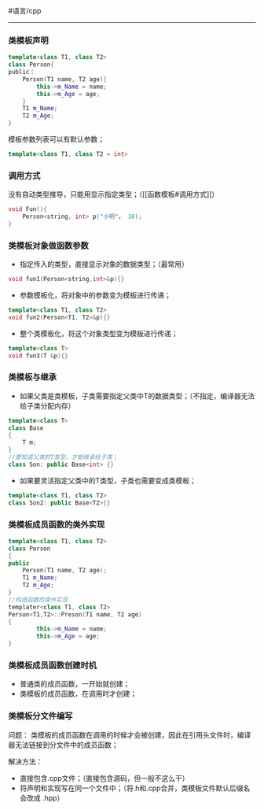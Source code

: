 #语言/cpp 
***
### 类模板声明
```cpp
template<class T1, class T2>
class Person{
public：
	Person(T1 name, T2 age){
		this->m_Name = name;
		this->m_Age = age;
	}
	T1 m_Name;
	T2 m_Age;
}
```
模板参数列表可以有默认参数；
```cpp
template<class T1, class T2 = int>
```

### 调用方式
没有自动类型推导，只能用显示指定类型；（[[函数模板#调用方式]]）
```cpp
void Fun(){
	Person<string, int> p("小明"， 10);
}
```

### 类模板对象做函数参数
-   指定传入的类型，直接显示对象的数据类型；（最常用）
```cpp
void fun1(Person<string,int>&p){}
```
-   参数模板化，将对象中的参数变为模板进行传递；
```cpp
template<class T1, class T2>
void fun2(Person<T1, T2>&p){}
```
-   整个类模板化，将这个对象类型变为模板进行传递；
```cpp
template<class T>
void fun3(T &p){}
```

### 类模板与继承

-   如果父类是类模板，子类需要指定父类中T的数据类型；（不指定，编译器无法给子类分配内存）
```cpp
template<class T>
class Base
{
	T m;
}
//要知道父类的T类型，才能继承给子类；
class Son: public Base<int> {}
```
-   如果要灵活指定父类中的T类型，子类也需要变成类模板；
```cpp
template<class T1, class T2>
class Son2: public Base<T2>{}
```

### 类模板成员函数的类外实现

```cpp
template<class T1, class T2>
class Person
{
public
	Person(T1 name, T2 age);
	T1 m_Name;
	T2 m_Age;
}
//构造函数的类外实现
templater<class T1, class T2>
Person<T1,T2>::Preson(T1 name, T2 age)
{
		this->m_Name = name;
		this->m_Age = age;
}
```

### 类模板成员函数创建时机

-   普通类的成员函数，一开始就创建；
-   类模板的成员函数，在调用时才创建；

### 类模板分文件编写
问题：
类模板的成员函数在调用的时候才会被创建，因此在引用头文件时，编译器无法链接到分文件中的成员函数；

解决方法：
-   直接包含.cpp文件；（直接包含源码，但一般不这么干）
-   将声明和实现写在同一个文件中；（将.h和.cpp合并，类模板文件默认后缀名会改成 .hpp）